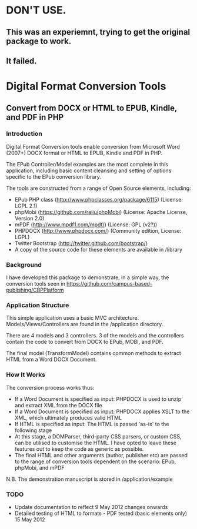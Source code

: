# DON'T USE.
## This was an experiemnt, trying to get the original package to work.

## It failed.


# Digital Format Conversion Tools 
## Convert from DOCX or HTML to EPUB, Kindle, and PDF in PHP

### Introduction
Digital Format Conversion tools enable conversion from Microsoft Word (2007+) DOCX format or HTML to EPUB, Kindle and PDF in PHP.

The EPub Controller/Model examples are the most complete in this application, including basic content cleansing and setting of options specific to the EPub conversion library.

The tools are constructed from a range of Open Source elements, including:

* EPub PHP class (http://www.phpclasses.org/package/6115) (License: LGPL 2.1)
* phpMobi (https://github.com/raiju/phpMobi) (License: Apache License, Version 2.0)
* mPDF (http://www.mpdf1.com/mpdf/) (License: GPL (v2?))
* PHPDOCX (http://www.phpdocx.com/) (Community edition, License: LGPL)
* Twitter Bootstrap (http://twitter.github.com/bootstrap/)
* A copy of the source code for these elements are available in /library

### Background
I have developed this package to demonstrate, in a simple way, the conversion tools seen in https://github.com/campus-based-publishing/CBPPlatform

### Application Structure
This simple application uses a basic MVC architecture. Models/Views/Controllers are found in the /application directory.

There are 4 models and 3 controllers. 3 of the models and the controllers contain the code to convert from DOCX to EPub, MOBI, and PDF.

The final model (TransformModel) contains common methods to extract HTML from a Word DOCX Document.

### How It Works
The conversion process works thus:

* If a Word Document is specified as input: PHPDOCX is used to unzip and extract XML from the DOCX file
* If a Word Document is specified as input: PHPDOCX applies XSLT to the XML, which ultimately produces valid HTML
* If HTML is specified as input: The HTML is passed 'as-is' to the following stage
* At this stage, a DOMParser, third-party CSS parsers, or custom CSS, can be utilised to customise the HTML. I have opted to leave these features out to keep the code as generic as possible.
* The final HTML and other arguments (author, publisher etc) are passed to the range of conversion tools dependent on the scenario: EPub, phpMobi, and mPDF

N.B. The demonstration manuscript is stored in /application/example

### TODO
* Update documentation to reflect 9 May 2012 changes onwards
* Detailed testing of HTML to formats - PDF tested (basic elements only) 15 May 2012
